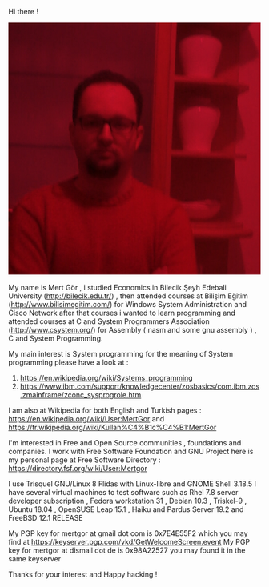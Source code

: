 Hi there !

<img src="/pictures/mertgor-large-red.jpeg" alt="hwpplayer1" class="inline"/>

My name is Mert Gör , i studied Economics in Bilecik Şeyh Edebali University (http://bilecik.edu.tr/) , then attended courses at Bilişim Eğitim (http://www.bilisimegitim.com/) for Windows System Administration and Cisco Network after that courses i wanted to learn programming and attended courses at C and System Programmers Association (http://www.csystem.org/) for Assembly ( nasm and some gnu assembly ) , C and System Programming.

My main interest is System programming for the meaning of System programming please have a look at :

1) https://en.wikipedia.org/wiki/Systems_programming
2) https://www.ibm.com/support/knowledgecenter/zosbasics/com.ibm.zos.zmainframe/zconc_sysprogrole.htm

I am also at Wikipedia for both English and Turkish pages : https://en.wikipedia.org/wiki/User:MertGor and https://tr.wikipedia.org/wiki/Kullan%C4%B1c%C4%B1:MertGor

I'm interested in Free and Open Source communities , foundations and companies. I work with Free Software Foundation and GNU Project here is my personal page at Free Software Directory : https://directory.fsf.org/wiki/User:Mertgor

I use Trisquel GNU/Linux 8 Flidas with Linux-libre and GNOME Shell 3.18.5 I have several virtual machines to test software such as Rhel 7.8 server developer subscription , Fedora workstation 31 , Debian 10.3 , Triskel-9 , Ubuntu 18.04 , OpenSUSE Leap 15.1 , Haiku and Pardus Server 19.2 and FreeBSD 12.1 RELEASE

My PGP key for mertgor at gmail dot com is 0x7E4E55F2 which you may find at https://keyserver.pgp.com/vkd/GetWelcomeScreen.event
My PGP key for mertgor at dismail dot de is 0x98A22527 you may found it in the same keyserver

Thanks for your interest and Happy hacking ! 

